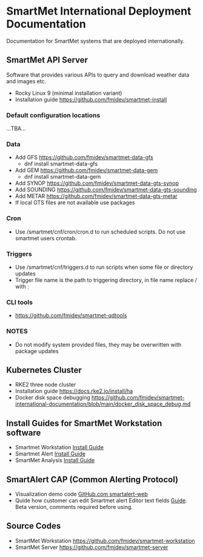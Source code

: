 # SmartMet International Deployment Documentation

Documentation for SmartMet systems that are deployed internationally.

## SmartMet API Server

Software that provides various APIs to query and download weather data and images etc.  

* Rocky Linux 9 (minimal installation variant)
* Installation guide https://github.com/fmidev/smartmet-install

### Default configuration locations

...TBA...

### Data

* Add GFS https://github.com/fmidev/smartmet-data-gfs
  * dnf install smartmet-data-gfs
* Add GEM https://github.com/fmidev/smartmet-data-gem
  * dnf install smartmet-data-gem
* Add SYNOP  https://github.com/fmidev/smartmet-data-gts-synop
* Add SOUNDING  https://github.com/fmidev/smartmet-data-gts-sounding
* Add METAR  https://github.com/fmidev/smartmet-data-gts-metar
* If local GTS files are not available use packages 

### Cron

* Use /smartmet/cnf/cron/cron.d to run scheduled scripts. Do not use smartmet users crontab.

### Triggers

* Use /smartmet/cnf/triggers.d to run scripts when some file or directory updates
* Trigger file name is the path to triggering directory, in file name replace / with :

### CLI tools

* https://github.com/fmidev/smartmet-qdtools

### NOTES

* Do not modify system provided files, they may be overwritten with package updates

## Kubernetes Cluster

* RKE2 three node cluster
* Installation guide https://docs.rke2.io/install/ha
* Docker disk space debugging https://github.com/fmidev/smartmet-international-documentation/blob/main/docker_disk_space_debug.md

## Install Guides for SmartMet Workstation software

* Smartmet Workstation [Install Guide](/Install/SmartMet%20Workstation.md)
* Smartmet Alert [Install Guide](/Install/SmartMet%20Alert.md)
* SmartMet Analysis [Install Guide](Install/SmartMet%20Analysis.md)

## SmartAlert CAP (Common Alerting Protocol)

* Visualization demo code [GitHub.com smartalert-web](https://github.com/fmidev/smartalert-web)
* Quide how customer can edit Smartmet alert Editor text fields [Guide](/Customer%20editable%20fields.pdf). Beta version, comments required before using.


## Source Codes
* SmartMet Workstation https://github.com/fmidev/smartmet-workstation
* SmartMet Server https://github.com/fmidev/smartmet-server


